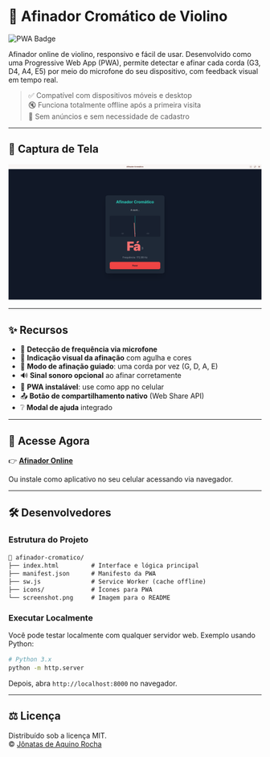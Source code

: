 # 🎻 Afinador Cromático de Violino

![PWA Badge](https://img.shields.io/badge/PWA-ready-blue?logo=googlechrome&style=flat-square)

Afinador online de violino, responsivo e fácil de usar. Desenvolvido como uma Progressive Web App (PWA), permite detectar e afinar cada corda (G3, D4, A4, E5) por meio do microfone do seu dispositivo, com feedback visual em tempo real.

> ✅ Compatível com dispositivos móveis e desktop  
> 🔇 Funciona totalmente offline após a primeira visita  
> 📶 Sem anúncios e sem necessidade de cadastro

---

## 📸 Captura de Tela

![Screenshot do Afinador](https://github.com/jonatas07rocha/afinador-cromatico/blob/main/screenshot.png)

---

## ✨ Recursos

- 🎤 **Detecção de frequência via microfone**
- 🎯 **Indicação visual da afinação** com agulha e cores
- 🧭 **Modo de afinação guiado**: uma corda por vez (G, D, A, E)
- 🔊 **Sinal sonoro opcional** ao afinar corretamente
- 📲 **PWA instalável**: use como app no celular
- 📤 **Botão de compartilhamento nativo** (Web Share API)
- ❔ **Modal de ajuda** integrado

---

## 🚀 Acesse Agora

👉 [**Afinador Online**](https://afinadordeviolino.vercel.com/)

Ou instale como aplicativo no seu celular acessando via navegador.

---

## 🛠️ Desenvolvedores

### Estrutura do Projeto

```
📁 afinador-cromatico/
├── index.html         # Interface e lógica principal
├── manifest.json      # Manifesto da PWA
├── sw.js              # Service Worker (cache offline)
├── icons/             # Ícones para PWA
└── screenshot.png     # Imagem para o README
```

### Executar Localmente

Você pode testar localmente com qualquer servidor web. Exemplo usando Python:

```bash
# Python 3.x
python -m http.server
```

Depois, abra `http://localhost:8000` no navegador.

---

## ⚖️ Licença

Distribuído sob a licença MIT.  
© [Jônatas de Aquino Rocha](https://github.com/jonatas07rocha)